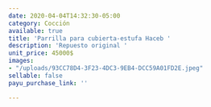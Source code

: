 ```yaml
---
date: 2020-04-04T14:32:30-05:00
category: Cocción
available: true
title: 'Parrilla para cubierta-estufa Haceb '
description: 'Repuesto original '
unit_price: 45000$
images:
- "/uploads/93CC78D4-3F23-4DC3-9EB4-DCC59A01FD2E.jpeg"
sellable: false
payu_purchase_link: ''

---
```

